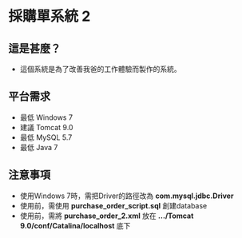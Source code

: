 # 採購單系統 2

## 這是甚麼？
- 這個系統是為了改善我爸的工作體驗而製作的系統。

## 平台需求
- 最低 Windows 7
- 建議 Tomcat 9.0
- 最低 MySQL 5.7
- 最低 Java 7

## 注意事項
- 使用Windows 7時，需把Driver的路徑改為 **com.mysql.jdbc.Driver**
- 使用前，需使用 **purchase_order_script.sql** 創建database
- 使用前，需將 **purchase_order_2.xml** 放在 **.../Tomcat 9.0/conf/Catalina/localhost** 底下